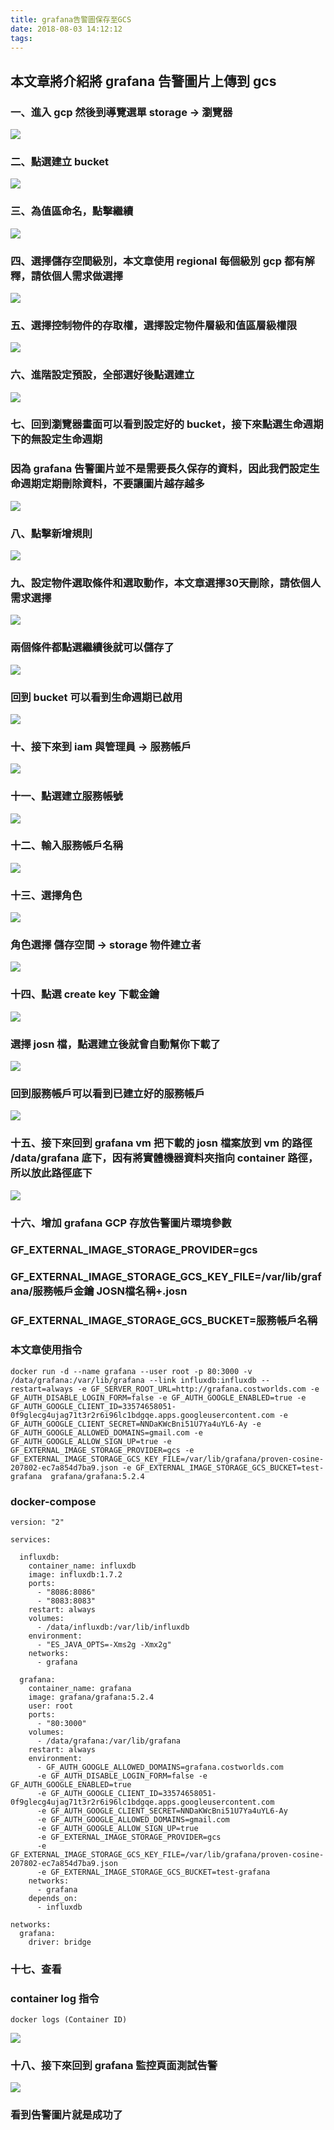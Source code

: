 ```yaml
---
title: grafana告警圖保存至GCS
date: 2018-08-03 14:12:12
tags:
---
```


## 本文章將介紹將 grafana 告警圖片上傳到 gcs

### 一、進入 gcp 然後到導覽選單 storage → 瀏覽器

![ ](images/1.png)

### 二、點選建立 bucket

![ ](images/2.png)

### 三、為值區命名，點擊繼續

![ ](images/3.png)

### 四、選擇儲存空間級別，本文章使用 regional 每個級別 gcp 都有解釋，請依個人需求做選擇

![ ](images/4.png)

### 五、選擇控制物件的存取權，選擇設定物件層級和值區層級權限

![ ](images/5.png)

### 六、進階設定預設，全部選好後點選建立

![ ](images/6.png)

### 七、回到瀏覽器畫面可以看到設定好的 bucket，接下來點選生命週期下的無設定生命週期

### 因為 grafana 告警圖片並不是需要長久保存的資料，因此我們設定生命週期定期刪除資料，不要讓圖片越存越多

![ ](images/7.png)

### 八、點擊新增規則

![ ](images/8.png)

### 九、設定物件選取條件和選取動作，本文章選擇30天刪除，請依個人需求選擇

![ ](images/9.png)

### 兩個條件都點選繼續後就可以儲存了

![ ](images/10.png)

### 回到 bucket 可以看到生命週期已啟用

![ ](images/11.png)

### 十、接下來到 iam 與管理員 → 服務帳戶

![ ](images/12.png)

### 十一、點選建立服務帳號

![ ](images/13.png)

### 十二、輸入服務帳戶名稱

![ ](images/14.png)

### 十三、選擇角色

![ ](images/15.png)

### 角色選擇 儲存空間 → storage 物件建立者

![ ](images/16.png)

### 十四、點選 create key 下載金鑰

![ ](images/17.png)

### 選擇 josn 檔，點選建立後就會自動幫你下載了

![ ](images/18.png)

### 回到服務帳戶可以看到已建立好的服務帳戶

![ ](images/19.png)

### 十五、接下來回到 grafana vm 把下載的 josn 檔案放到 vm 的路徑 /data/grafana 底下，因有將實體機器資料夾指向 container 路徑，所以放此路徑底下

![ ](images/20.png)

### 十六、增加 grafana GCP 存放告警圖片環境參數

### GF_EXTERNAL_IMAGE_STORAGE_PROVIDER=gcs

### GF_EXTERNAL_IMAGE_STORAGE_GCS_KEY_FILE=/var/lib/grafana/服務帳戶金鑰 JOSN檔名稱+.josn

### GF_EXTERNAL_IMAGE_STORAGE_GCS_BUCKET=服務帳戶名稱

### 本文章使用指令

```
docker run -d --name grafana --user root -p 80:3000 -v /data/grafana:/var/lib/grafana --link influxdb:influxdb --restart=always -e GF_SERVER_ROOT_URL=http://grafana.costworlds.com -e GF_AUTH_DISABLE_LOGIN_FORM=false -e GF_AUTH_GOOGLE_ENABLED=true -e GF_AUTH_GOOGLE_CLIENT_ID=33574658051-0f9glecg4ujag71t3r2r6i96lc1bdgqe.apps.googleusercontent.com -e GF_AUTH_GOOGLE_CLIENT_SECRET=NNDaKWcBni51U7Ya4uYL6-Ay -e GF_AUTH_GOOGLE_ALLOWED_DOMAINS=gmail.com -e GF_AUTH_GOOGLE_ALLOW_SIGN_UP=true -e GF_EXTERNAL_IMAGE_STORAGE_PROVIDER=gcs -e GF_EXTERNAL_IMAGE_STORAGE_GCS_KEY_FILE=/var/lib/grafana/proven-cosine-207802-ec7a854d7ba9.json -e GF_EXTERNAL_IMAGE_STORAGE_GCS_BUCKET=test-grafana  grafana/grafana:5.2.4
```

### docker-compose

```
version: "2"

services:

  influxdb:
    container_name: influxdb
    image: influxdb:1.7.2
    ports:
      - "8086:8086"
      - "8083:8083"
    restart: always
    volumes:
      - /data/influxdb:/var/lib/influxdb
    environment:
      - "ES_JAVA_OPTS=-Xms2g -Xmx2g"
    networks:
      - grafana

  grafana:
    container_name: grafana
    image: grafana/grafana:5.2.4
    user: root
    ports:
      - "80:3000"
    volumes:
      - /data/grafana:/var/lib/grafana
    restart: always
    environment:
      - GF_AUTH_GOOGLE_ALLOWED_DOMAINS=grafana.costworlds.com
      -e GF_AUTH_DISABLE_LOGIN_FORM=false -e GF_AUTH_GOOGLE_ENABLED=true 
      -e GF_AUTH_GOOGLE_CLIENT_ID=33574658051-0f9glecg4ujag71t3r2r6i96lc1bdgqe.apps.googleusercontent.com 
      -e GF_AUTH_GOOGLE_CLIENT_SECRET=NNDaKWcBni51U7Ya4uYL6-Ay 
      -e GF_AUTH_GOOGLE_ALLOWED_DOMAINS=gmail.com 
      -e GF_AUTH_GOOGLE_ALLOW_SIGN_UP=true
      -e GF_EXTERNAL_IMAGE_STORAGE_PROVIDER=gcs
      -e GF_EXTERNAL_IMAGE_STORAGE_GCS_KEY_FILE=/var/lib/grafana/proven-cosine-207802-ec7a854d7ba9.json
      -e GF_EXTERNAL_IMAGE_STORAGE_GCS_BUCKET=test-grafana
    networks:
      - grafana
    depends_on:
      - influxdb

networks:
  grafana:
    driver: bridge
```

### 十七、查看

### container log 指令

```
docker logs (Container ID)
```

![ ](images/21.png)

### 十八、接下來回到 grafana 監控頁面測試告警

![ ](images/22.png)

### 看到告警圖片就是成功了
